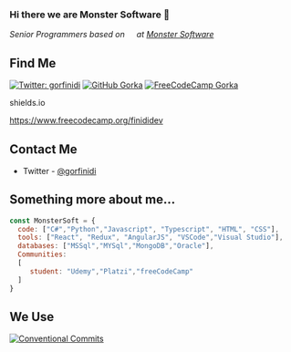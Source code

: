 ### Hi there we are Monster Software 👋

<p><em>Senior Programmers based on <img src="https://www.flaticon.es/svg/static/icons/svg/197/197593.svg" width="13"/> at <a href="https://www.monstersoft.dev/">Monster Software</a> 
</em></p>

## Find Me
[![Twitter: gorfinidi](https://img.shields.io/twitter/follow/gorfinidi?style=for-the-badge)](https://twitter.com/gorfinidi)
[![GitHub Gorka](https://img.shields.io/github/followers/SoftwareMonster?label=Follow%20MonsterSoft&style=for-the-badge)](https://github.com/SoftwareMonster)
[![FreeCodeCamp Gorka](https://img.shields.io/github/followers/SoftwareMonster?label=Follow%20MonsterSoft&style=for-the-badge)](https://www.freecodecamp.org/finididev)


shields.io


https://www.freecodecamp.org/finididev


## Contact Me
- Twitter - [@gorfinidi](https://twitter.com/gorfinidi)

## Something more about me...  
```javascript
const MonsterSoft = {
  code: ["C#","Python","Javascript", "Typescript", "HTML", "CSS"],
  tools: ["React", "Redux", "AngularJS", "VSCode","Visual Studio"],
  databases: ["MSSql","MYSql","MongoDB","Oracle"],
  Communities: 
  [
     student: "Udemy","Platzi","freeCodeCamp"
  ]
}
```
## We Use
[![Conventional Commits](https://img.shields.io/badge/Conventional%20Commits-1.0.0-yellow.svg)](https://conventionalcommits.org)
